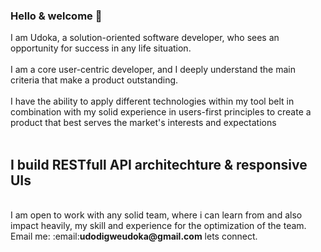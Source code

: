 ### Hello & welcome 👋

  I am Udoka, a solution-oriented software developer, who sees an opportunity for success in any life situation. 
<br>
<br>
  I am a core user-centric developer, and I deeply understand the main criteria that make a product outstanding.
<br>
<br>
  I have the ability to apply different technologies within my tool belt in combination with my solid experience in users-first principles to create a product that best serves the market's interests and expectations
  <br>
  <br>
  ## I build RESTfull API architechture & responsive UIs
  <br>
  I am open to work with any solid team, where i can learn from and also impact heavily, my skill and experience for the optimization of the team. Email me: :email:<strong>udodigweudoka@gmail.com</strong>  lets connect.


